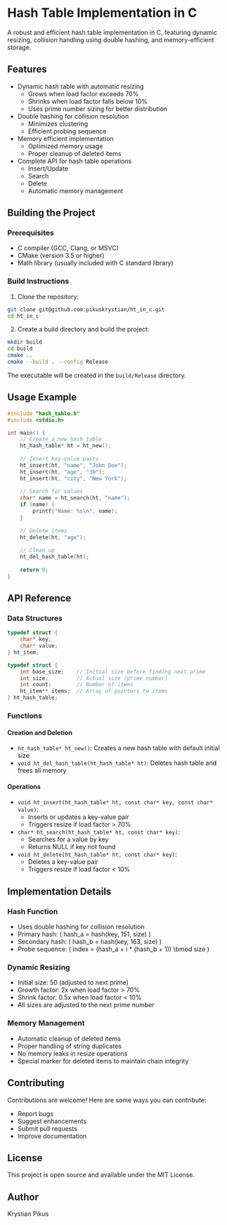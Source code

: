# Hash Table Implementation in C

A robust and efficient hash table implementation in C, featuring dynamic resizing, collision handling using double hashing, and memory-efficient storage.

## Features

- Dynamic hash table with automatic resizing
  - Grows when load factor exceeds 70%
  - Shrinks when load factor falls below 10%
  - Uses prime number sizing for better distribution
- Double hashing for collision resolution
  - Minimizes clustering
  - Efficient probing sequence
- Memory efficient implementation
  - Optimized memory usage
  - Proper cleanup of deleted items
- Complete API for hash table operations
  - Insert/Update
  - Search
  - Delete
  - Automatic memory management

## Building the Project

### Prerequisites

- C compiler (GCC, Clang, or MSVC)
- CMake (version 3.5 or higher)
- Math library (usually included with C standard library)

### Build Instructions

1. Clone the repository:
```bash
git clone git@github.com:pikuskrystian/ht_in_c.git
cd ht_in_c
```

2. Create a build directory and build the project:
```bash
mkdir build
cd build
cmake ..
cmake --build . --config Release
```

The executable will be created in the `build/Release` directory.

## Usage Example

```c
#include "hash_table.h"
#include <stdio.h>

int main() {
    // Create a new hash table
    ht_hash_table* ht = ht_new();
    
    // Insert key-value pairs
    ht_insert(ht, "name", "John Doe");
    ht_insert(ht, "age", "30");
    ht_insert(ht, "city", "New York");
    
    // Search for values
    char* name = ht_search(ht, "name");
    if (name) {
        printf("Name: %s\n", name);
    }
    
    // Delete items
    ht_delete(ht, "age");
    
    // Clean up
    ht_del_hash_table(ht);
    
    return 0;
}
```

## API Reference

### Data Structures

```c
typedef struct {
    char* key;
    char* value;
} ht_item;

typedef struct {
    int base_size;    // Initial size before finding next prime
    int size;         // Actual size (prime number)
    int count;        // Number of items
    ht_item** items;  // Array of pointers to items
} ht_hash_table;
```

### Functions

#### Creation and Deletion
- `ht_hash_table* ht_new()`: Creates a new hash table with default initial size
- `void ht_del_hash_table(ht_hash_table* ht)`: Deletes hash table and frees all memory

#### Operations
- `void ht_insert(ht_hash_table* ht, const char* key, const char* value)`: 
  - Inserts or updates a key-value pair
  - Triggers resize if load factor > 70%
- `char* ht_search(ht_hash_table* ht, const char* key)`: 
  - Searches for a value by key
  - Returns NULL if key not found
- `void ht_delete(ht_hash_table* ht, const char* key)`:
  - Deletes a key-value pair
  - Triggers resize if load factor < 10%

## Implementation Details

### Hash Function
- Uses double hashing for collision resolution
- Primary hash: \( hash_a = hash(key, 151, size) \)
- Secondary hash: \( hash_b = hash(key, 163, size) \)
- Probe sequence: \( index = (hash_a + i * (hash_b + 1)) \bmod size \)

### Dynamic Resizing
- Initial size: 50 (adjusted to next prime)
- Growth factor: 2x when load factor > 70%
- Shrink factor: 0.5x when load factor < 10%
- All sizes are adjusted to the next prime number

### Memory Management
- Automatic cleanup of deleted items
- Proper handling of string duplicates
- No memory leaks in resize operations
- Special marker for deleted items to maintain chain integrity

## Contributing

Contributions are welcome! Here are some ways you can contribute:
- Report bugs
- Suggest enhancements
- Submit pull requests
- Improve documentation

## License

This project is open source and available under the MIT License.

## Author

Krystian Pikus 